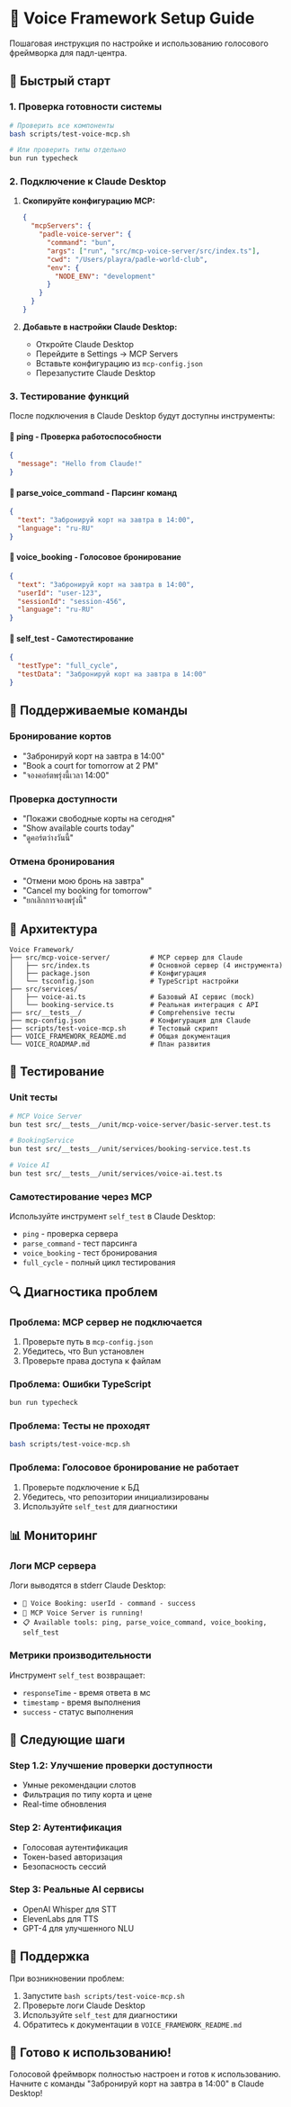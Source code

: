 # 🎤 Voice Framework Setup Guide

Пошаговая инструкция по настройке и использованию голосового фреймворка для падл-центра.

## 🚀 Быстрый старт

### 1. Проверка готовности системы

```bash
# Проверить все компоненты
bash scripts/test-voice-mcp.sh

# Или проверить типы отдельно
bun run typecheck
```

### 2. Подключение к Claude Desktop

1. **Скопируйте конфигурацию MCP:**
   ```json
   {
     "mcpServers": {
       "padle-voice-server": {
         "command": "bun",
         "args": ["run", "src/mcp-voice-server/src/index.ts"],
         "cwd": "/Users/playra/padle-world-club",
         "env": {
           "NODE_ENV": "development"
         }
       }
     }
   }
   ```

2. **Добавьте в настройки Claude Desktop:**
   - Откройте Claude Desktop
   - Перейдите в Settings → MCP Servers
   - Вставьте конфигурацию из `mcp-config.json`
   - Перезапустите Claude Desktop

### 3. Тестирование функций

После подключения в Claude Desktop будут доступны инструменты:

#### 🏓 ping - Проверка работоспособности
```json
{
  "message": "Hello from Claude!"
}
```

#### 🧠 parse_voice_command - Парсинг команд
```json
{
  "text": "Забронируй корт на завтра в 14:00",
  "language": "ru-RU"
}
```

#### 🎤 voice_booking - Голосовое бронирование
```json
{
  "text": "Забронируй корт на завтра в 14:00",
  "userId": "user-123",
  "sessionId": "session-456",
  "language": "ru-RU"
}
```

#### 🧪 self_test - Самотестирование
```json
{
  "testType": "full_cycle",
  "testData": "Забронируй корт на завтра в 14:00"
}
```

## 🎯 Поддерживаемые команды

### Бронирование кортов
- "Забронируй корт на завтра в 14:00"
- "Book a court for tomorrow at 2 PM"
- "จองคอร์ตพรุ่งนี้เวลา 14:00"

### Проверка доступности
- "Покажи свободные корты на сегодня"
- "Show available courts today"
- "ดูคอร์ตว่างวันนี้"

### Отмена бронирования
- "Отмени мою бронь на завтра"
- "Cancel my booking for tomorrow"
- "ยกเลิกการจองพรุ่งนี้"

## 🔧 Архитектура

```
Voice Framework/
├── src/mcp-voice-server/          # MCP сервер для Claude
│   ├── src/index.ts               # Основной сервер (4 инструмента)
│   ├── package.json               # Конфигурация
│   └── tsconfig.json              # TypeScript настройки
├── src/services/
│   ├── voice-ai.ts                # Базовый AI сервис (mock)
│   └── booking-service.ts         # Реальная интеграция с API
├── src/__tests__/                 # Comprehensive тесты
├── mcp-config.json                # Конфигурация для Claude
├── scripts/test-voice-mcp.sh      # Тестовый скрипт
├── VOICE_FRAMEWORK_README.md      # Общая документация
└── VOICE_ROADMAP.md               # План развития
```

## 🧪 Тестирование

### Unit тесты
```bash
# MCP Voice Server
bun test src/__tests__/unit/mcp-voice-server/basic-server.test.ts

# BookingService
bun test src/__tests__/unit/services/booking-service.test.ts

# Voice AI
bun test src/__tests__/unit/services/voice-ai.test.ts
```

### Самотестирование через MCP
Используйте инструмент `self_test` в Claude Desktop:
- `ping` - проверка сервера
- `parse_command` - тест парсинга
- `voice_booking` - тест бронирования
- `full_cycle` - полный цикл тестирования

## 🔍 Диагностика проблем

### Проблема: MCP сервер не подключается
1. Проверьте путь в `mcp-config.json`
2. Убедитесь, что Bun установлен
3. Проверьте права доступа к файлам

### Проблема: Ошибки TypeScript
```bash
bun run typecheck
```

### Проблема: Тесты не проходят
```bash
bash scripts/test-voice-mcp.sh
```

### Проблема: Голосовое бронирование не работает
1. Проверьте подключение к БД
2. Убедитесь, что репозитории инициализированы
3. Используйте `self_test` для диагностики

## 📊 Мониторинг

### Логи MCP сервера
Логи выводятся в stderr Claude Desktop:
- `📝 Voice Booking: userId - command - success`
- `🚀 MCP Voice Server is running!`
- `📋 Available tools: ping, parse_voice_command, voice_booking, self_test`

### Метрики производительности
Инструмент `self_test` возвращает:
- `responseTime` - время ответа в мс
- `timestamp` - время выполнения
- `success` - статус выполнения

## 🎯 Следующие шаги

### Step 1.2: Улучшение проверки доступности
- Умные рекомендации слотов
- Фильтрация по типу корта и цене
- Real-time обновления

### Step 2: Аутентификация
- Голосовая аутентификация
- Токен-based авторизация
- Безопасность сессий

### Step 3: Реальные AI сервисы
- OpenAI Whisper для STT
- ElevenLabs для TTS
- GPT-4 для улучшенного NLU

## 🤝 Поддержка

При возникновении проблем:
1. Запустите `bash scripts/test-voice-mcp.sh`
2. Проверьте логи Claude Desktop
3. Используйте `self_test` для диагностики
4. Обратитесь к документации в `VOICE_FRAMEWORK_README.md`

## 🎉 Готово к использованию!

Голосовой фреймворк полностью настроен и готов к использованию. Начните с команды "Забронируй корт на завтра в 14:00" в Claude Desktop!

